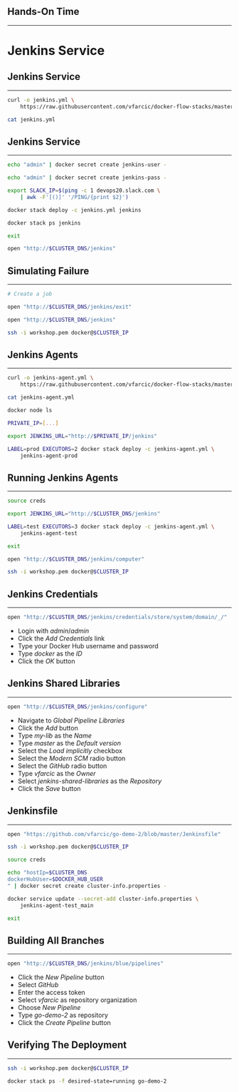 ## Hands-On Time

---

# Jenkins Service


## Jenkins Service

---

```bash
curl -o jenkins.yml \
    https://raw.githubusercontent.com/vfarcic/docker-flow-stacks/master/jenkins/vfarcic-jenkins-df-proxy-aws.yml

cat jenkins.yml
```


## Jenkins Service

---

```bash
echo "admin" | docker secret create jenkins-user -

echo "admin" | docker secret create jenkins-pass -

export SLACK_IP=$(ping -c 1 devops20.slack.com \
    | awk -F'[()]' '/PING/{print $2}')

docker stack deploy -c jenkins.yml jenkins

docker stack ps jenkins

exit

open "http://$CLUSTER_DNS/jenkins"
```


## Simulating Failure

---

```bash
# Create a job

open "http://$CLUSTER_DNS/jenkins/exit"

open "http://$CLUSTER_DNS/jenkins"

ssh -i workshop.pem docker@$CLUSTER_IP
```


## Jenkins Agents

---

```bash
curl -o jenkins-agent.yml \
    https://raw.githubusercontent.com/vfarcic/docker-flow-stacks/master/jenkins/vfarcic-jenkins-agent.yml

cat jenkins-agent.yml

docker node ls

PRIVATE_IP=[...]

export JENKINS_URL="http://$PRIVATE_IP/jenkins"

LABEL=prod EXECUTORS=2 docker stack deploy -c jenkins-agent.yml \
    jenkins-agent-prod
```


## Running Jenkins Agents

---

```bash
source creds

export JENKINS_URL="http://$CLUSTER_DNS/jenkins"

LABEL=test EXECUTORS=3 docker stack deploy -c jenkins-agent.yml \
    jenkins-agent-test

exit

open "http://$CLUSTER_DNS/jenkins/computer"

ssh -i workshop.pem docker@$CLUSTER_IP
```


## Jenkins Credentials

---

```bash
open "http://$CLUSTER_DNS/jenkins/credentials/store/system/domain/_/"
```

* Login with *admin*/*admin*
* Click the *Add Credentials* link
* Type your Docker Hub username and password
* Type *docker* as the *ID*
* Click the *OK* button


## Jenkins Shared Libraries

---

```bash
open "http://$CLUSTER_DNS/jenkins/configure"
```

* Navigate to *Global Pipeline Libraries*
* Click the *Add* button
* Type *my-lib* as the *Name*
* Type *master* as the *Default version*
* Select the *Load implicitly* checkbox
* Select the *Modern SCM* radio button
* Select the *GitHub* radio button
* Type *vfarcic* as the *Owner*
* Select *jenkins-shared-libraries* as the *Repository*
* Click the *Save* button


## Jenkinsfile

---

```bash
open "https://github.com/vfarcic/go-demo-2/blob/master/Jenkinsfile"

ssh -i workshop.pem docker@$CLUSTER_IP

source creds

echo "hostIp=$CLUSTER_DNS
dockerHubUser=$DOCKER_HUB_USER
" | docker secret create cluster-info.properties -

docker service update --secret-add cluster-info.properties \
    jenkins-agent-test_main

exit
```


## Building All Branches

---

```bash
open "http://$CLUSTER_DNS/jenkins/blue/pipelines"
```

* Click the *New Pipeline* button
* Select *GitHub*
* Enter the access token
* Select *vfarcic* as repository organization
* Choose *New Pipeline*
* Type *go-demo-2* as repository
* Click the *Create Pipeline* button


## Verifying The Deployment

---

```bash
ssh -i workshop.pem docker@$CLUSTER_IP

docker stack ps -f desired-state=running go-demo-2
```
